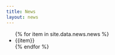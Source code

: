 ```yaml
---
title: News
layout: news
---
```


<ul>
{% for item in site.data.news.news %}
    <li> {{item}} </li>
{% endfor %}
</ul>